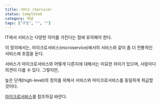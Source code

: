 ```yaml
---
title: 서비스 (Service)
status: Completed
category: 개념
tags: ["구조", "", ""]
---
```


<!--Please note that in IT, service has multiple meanings.-->
IT에서 서비스는 다양한 의미를 가진다는 점에 유의해야 한다.
<!-- In this definition, we'll focus on the more traditional one: service as in microservice.  -->
이 정의에서는, 마이크로서비스(microservice)에서의 서비스와 같이 좀 더 전통적인 서비스에 초점을 둔다.
<!-- How or even if services differ from microservices is nuanced and different people may have different opinions.  -->
서비스가 마이크로서비스와 어떻게 다른지에 대해서는 미묘한 차이가 있으며, 사람마다 의견이 다를 수 있다. 그렇지만, 
<!-- For a high-level definition, we'll treat them as the same.  -->
높은 단계(high-level)의 정의를 위해서 서비스와 마이크로서비스를 동일하게 취급할 것이다.
<!-- Please refer to the [microservices](/microservices/) definition. -->
[마이크로서비스](/ko/microservices/)를 참조하길 바란다.
